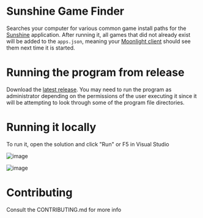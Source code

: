 # Sunshine Game Finder
Searches your computer for various common game install paths for the [Sunshine](https://github.com/LizardByte/Sunshine) application. After running it, all games that did not already exist will be added to the `apps.json`, meaning your [Moonlight client](https://github.com/moonlight-stream/moonlight-qt) should see them next time it is started.

# Running the program from release
Download the [latest release](https://github.com/JMTK/SunshineGameFinder/releases). You may need to run the program as administrator depending on the permissions of the user executing it since it will be attempting to look through some of the program file directories.

# Running it locally
To run it, open the solution and click "Run" or F5 in Visual Studio

![image](https://user-images.githubusercontent.com/877114/227733782-922c06f1-12b9-44bc-bbf4-0bd012559440.png)

![image](https://user-images.githubusercontent.com/877114/227733789-6068f7ff-7c7e-40c2-b461-ae82d2c708c3.png)

# Contributing
Consult the CONTRIBUTING.md for more info
